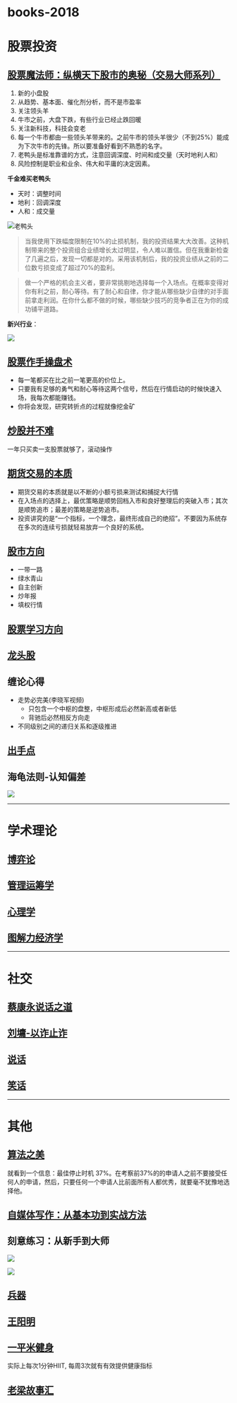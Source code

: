 # books-2018

# 股票投资

## [股票魔法师：纵横天下股市的奥秘（交易大师系列）](stock-magic.md)

1. 新的小盘股
2. 从趋势、基本面、催化剂分析，而不是市盈率
3. 关注领头羊
4. 牛市之前，大盘下跌，有些行业已经止跌回暖
5. 关注新科技，科技会变老
6. 每一个牛市都由一些领头羊带来的。之前牛市的领头羊很少（不到25%）能成为下次牛市的先锋。所以要准备好看到不熟悉的名字。
7. 老鸭头是标准靠谱的方式，注意回调深度、时间和成交量（天时地利人和）
8. 风险控制是职业和业余、伟大和平庸的决定因素。

**千金难买老鸭头**

- 天时：调整时间
- 地利：回调深度
- 人和：成交量

![老鸭头](img/layatou.jpg)

> 当我使用下跌幅度限制在10%的止损机制，我的投资结果大大改善。这种机制带来的整个投资组合业绩增长太过明显，令人难以置信。但在我重新检查了几遍之后，发现一切都是对的。采用该机制后，我的投资业绩从之前的二位数亏损变成了超过70%的盈利。

> 做一个严格的机会主义者，要非常挑剔地选择每一个入场点。在概率变得对你有利之前，耐心等待。有了耐心和自律，你才能从哪些缺少自律的对手面前拿走利润。在你什么都不做的时候，哪些缺少技巧的竞争者正在为你的成功铺平道路。

**新兴行业**：

![](img/new.png)


## [股票作手操盘术](股票作手操盘术.md)

- 每一笔都买在比之前一笔更高的价位上。
- 只要我有足够的勇气和耐心等待这两个信号，然后在行情启动的时候快速入场，我每次都能赚钱。
- 你将会发现，研究转折点的过程就像挖金矿

## [炒股并不难](炒股并不难.md)

一年只买卖一支股票就够了，滚动操作

## [期货交易的本质](期货交易的本质.md)

- 期货交易的本质就是以不断的小额亏损来测试和捕捉大行情
- 在入场点的选择上，最优策略是顺势回档入市和良好整理后的突破入市；其次是顺势追市；最差的策略是逆势追市。
- 投资讲究的是“一个指标，一个理念，最终形成自己的绝招”。不要因为系统存在多次的连续亏损就轻易放弃一个良好的系统。

## [股市方向](股市方向.md)

- 一带一路
- 绿水青山
- 自主创新
- 炒年报
- 填权行情

## [股票学习方向](股票学习方向.md)

## [龙头股](龙头股.md)

## 缠论心得

- 走势必完美(李晓军视频)
    - 只包含一个中枢的盘整，中枢形成后必然新高或者新低
    - 背驰后必然相反方向走
- 不同级别之间的递归关系和逐级推进


## [出手点](出手点.md)


## 海龟法则-认知偏差

![](img/海龟法则-认知偏差.png)




-----

# 学术理论

## [博弈论](博弈论.md)

## [管理运筹学](管理运筹学.md)

## [心理学](心理学.md)

## [图解力经济学](图解力经济学.md)

-----------

# 社交

## [蔡康永说话之道](蔡康永说话之道.md)


## [刘墉-以诈止诈](刘墉-以诈止诈.md)


## [说话](说话.md)

## [笑话](笑话.md)

----------

# 其他


## [算法之美](algorithms.md)

就看到一个信息：最佳停止时机 37%。在考察前37%的的申请人之前不要接受任何人的申请，然后，只要任何一个申请人比前面所有人都优秀，就要毫不犹豫地选择他。

## [自媒体写作：从基本功到实战方法](zimeiti.md)



## 刻意练习：从新手到大师

![](img/刻意练习：从新手到大师.png)

![](img/刻意练习：从新手到大师-2.png)


## [兵器](兵器.md)



## [王阳明](王阳明.md)

## [一平米健身](一平米健身.md)

实际上每次1分钟HIIT, 每周3次就有有效提供健康指标

## [老梁故事汇](老梁故事汇.md)


